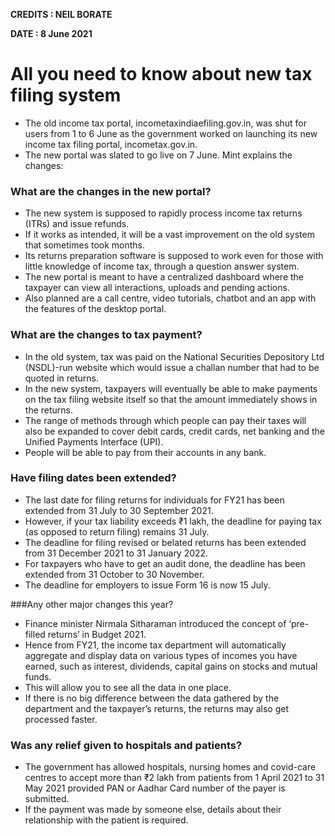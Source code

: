 **CREDITS : NEIL BORATE**

**DATE : 8 June 2021**

# All you need to know about new tax filing system
- The old income tax portal, incometaxindiaefiling.gov.in, was shut for users from 1 to 6 June as the government worked on launching its new income tax filing portal, incometax.gov.in.
- The new portal was slated to go live on 7 June. Mint explains the changes:

### What are the changes in the new portal?
- The new system is supposed to rapidly process income tax returns (ITRs) and issue refunds.
- If it works as intended, it will be a vast improvement on the old system that sometimes took months.
- Its returns preparation software is supposed to work even for those with little knowledge of income tax, through a question answer system.
- The new portal is meant to have a centralized dashboard where the taxpayer can view all interactions, uploads and pending actions.
- Also planned are a call centre, video tutorials, chatbot and an app with the features of the desktop portal.

### What are the changes to tax payment?
- In the old system, tax was paid on the National Securities Depository Ltd (NSDL)-run website which would issue a challan number that had to be quoted in returns.
- In the new system, taxpayers will eventually be able to make payments on the tax filing website itself so that the amount immediately shows in the returns.
- The range of methods through which people can pay their taxes will also be expanded to cover debit cards, credit cards, net banking and the Unified Payments Interface (UPI).
- People will be able to pay from their accounts in any bank.

### Have filing dates been extended?
- The last date for filing returns for individuals for FY21 has been extended from 31 July to 30 September 2021.
- However, if your tax liability exceeds ₹1 lakh, the deadline for paying tax (as opposed to return filing) remains 31 July.
- The deadline for filing revised or belated returns has been extended from 31 December 2021 to 31 January 2022.
- For taxpayers who have to get an audit done, the deadline has been extended from 31 October to 30 November.
- The deadline for employers to issue Form 16 is now 15 July.

###Any other major changes this year?
- Finance minister Nirmala Sitharaman introduced the concept of ‘pre-filled returns’ in Budget 2021.
- Hence from FY21, the income tax department will automatically aggregate and display data on various types of incomes you have earned, such as interest, dividends, capital gains on stocks and mutual funds.
- This will allow you to see all the data in one place.
- If there is no big difference between the data gathered by the department and the taxpayer’s returns, the returns may also get processed faster.

### Was any relief given to hospitals and patients?
- The government has allowed hospitals, nursing homes and covid-care centres to accept more than ₹2 lakh from patients from 1 April 2021 to 31 May 2021 provided PAN or Aadhar Card number of the payer is submitted.
- If the payment was made by someone else, details about their relationship with the patient is required.
